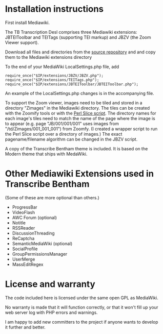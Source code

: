 # Installation instructions #

First install Mediawiki.

The TB Transcription Desl comprises three Mediawiki extensions: JBTEIToolbar and TEITags (supporting TEI markup) and JBZV (the Zoom Viewer support).

Download all files and directories from the [source repository](http://code.google.com/p/tb-transcription-desk/source/browse/#svn%2Ftrunk%2Ftd) and and copy them to the Mediawiki extensions directory

To the end of your MediaWiki LocalSettings.php file, add

```
require_once("$IP/extensions/JBZV/JBZV.php");
require_once("$IP/extensions/TEITags.php");
require_once("$IP/extensions/JBTEIToolbar/JBTEIToolbar.php");
```

An example of the LocalSettings.php changes is in the accompanying file.

To support the Zoom viewer, images need to be tiled and stored in a directory "Zimages" in the Mediawiki directory. The tiles can be created with the Zoomify tools or with the [Perl Slice script](http://www.zoomify.com/downloads/products/development/PERL-slice.zip). The directory names for each image's tiles need to match the name of the page where the image is to appear (e.g. page "JB/001/001/001" uses images from "/td/Zimages/001\_001\_001") from Zoomfy. (I created a wrapper script to run the Perl Slice script over a directory of images.) The exact pagename/filename algorithm can be changed in the JBZV script.

A copy of the Transcribe Bentham theme is included. It is based on the Modern theme that ships with MedaWiki.

# Other Mediawiki Extensions used in Transcribe Bentham #

(Some of these are more optional than others.)

  * ProgressBar
  * VideoFlash
  * AWC Forum (optional)
  * Notitle
  * RSSReader
  * DiscussionThreading
  * ReCaptcha
  * SemanticMediaWiki (optional)
  * SocialProfile
  * GroupPermissionsManager
  * UserMerge
  * MassEditRegex


# License and warranty #

The code included here is licensed under the same open GPL as MediaWiki.

No warranty is made that it will function correctly, or that it won't fill up your web server log with PHP errors and warnings.

I am happy to add new committers to the project if anyone wants to develop it further and better.